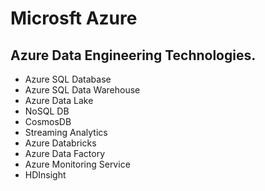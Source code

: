 # Microsft Azure

## Azure Data Engineering Technologies. 

- Azure SQL Database
- Azure SQL Data Warehouse
- Azure Data Lake
- NoSQL DB
- CosmosDB
- Streaming Analytics
- Azure Databricks
- Azure Data Factory
- Azure Monitoring Service
- HDInsight
